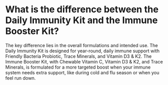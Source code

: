 # What is the difference between the Daily Immunity Kit and the Immune Booster Kit?

The key difference lies in the overall formulations and intended use. The Daily Immunity Kit is designed for year-round, daily immune support with Friendly Bacteria Probiotic, Trace Minerals, and Vitamin D3 & K2. The Immune Booster Kit, with Chewable Vitamin C, Vitamin D3 & K2, and Trace Minerals, is formulated for a more targeted boost when your immune system needs extra support, like during cold and flu season or when you feel run down.